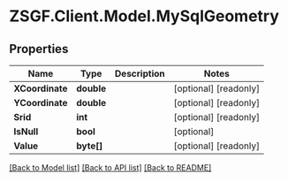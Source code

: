 # ZSGF.Client.Model.MySqlGeometry

## Properties

Name | Type | Description | Notes
------------ | ------------- | ------------- | -------------
**XCoordinate** | **double** |  | [optional] [readonly] 
**YCoordinate** | **double** |  | [optional] [readonly] 
**Srid** | **int** |  | [optional] [readonly] 
**IsNull** | **bool** |  | [optional] 
**Value** | **byte[]** |  | [optional] [readonly] 

[[Back to Model list]](../../README.md#documentation-for-models) [[Back to API list]](../../README.md#documentation-for-api-endpoints) [[Back to README]](../../README.md)

